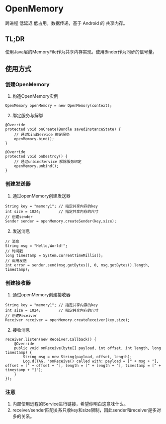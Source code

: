 # OpenMemory
跨进程 低延迟 低占用，数据传递，基于 Android 的 共享内存。

## TL;DR
使用Java层的MemoryFile作为共享内存实现。使用Binder作为同步的信号量。

## 使用方式
### 创建OpenMemory
1. 构造OpenMemory实例
```
OpenMemory openMemory = new OpenMemory(context);
```
2. 绑定服务与解绑
```
@Override
protected void onCreate(Bundle savedInstanceState) {
    // 通过bindService 绑定服务
    openMemory.bind();
}

@Override
protected void onDestroy() {
    // 通过unbindService 解除服务绑定
    openMemory.unbind();
}

```

### 创建发送器
1. 通过openMemory创建发送器
```
String key = "memory1"; // 指定共享内存的key
int size = 1024;        // 指定共享内存的尺寸
// 创建sender
Sender sender = openMemory.createSender(key,size);
```
2. 发送消息

```
// 消息
String msg = "Hello,World!";
// 时间戳
long timestamp = System.currentTimeMillis();
// 调用发送
int error = sender.send(msg.getBytes(), 0, msg.getBytes().length, timestamp);
```

### 创建接收器
1. 通过openMemory创建接收器
```
String key = "memory1"; // 指定共享内存的key
int size = 1024;        // 指定共享内存的尺寸
// 创建Receiver
Receiver receiver = openMemory.createReceiver(key,size);
```

2. 接收消息
```
receiver.listen(new Receiver.Callback() {
    @Override
    public void onReceive(byte[] payload, int offset, int length, long timestamp) {
        String msg = new String(payload, offset, length);
        Log.d(TAG, "onReceive() called with: payload = [" + msg + "], offset = [" + offset + "], length = [" + length + "], timestamp = [" + timestamp + "]");
    }
});
```

### 注意
1. 内部使用远程的Service进行链接，希望你明白这意味什么。
2. receiver/sender匹配关系只收key和size限制，因此sender和receiver是多对多的关系。